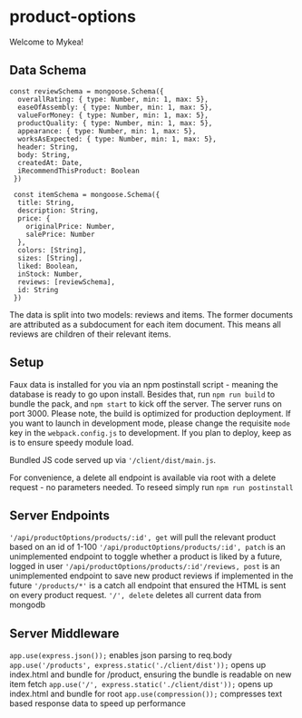 # product-options

Welcome to Mykea!

## Data Schema

```
const reviewSchema = mongoose.Schema({
  overallRating: { type: Number, min: 1, max: 5},
  easeOfAssembly: { type: Number, min: 1, max: 5},
  valueForMoney: { type: Number, min: 1, max: 5},
  productQuality: { type: Number, min: 1, max: 5},
  appearance: { type: Number, min: 1, max: 5},
  worksAsExpected: { type: Number, min: 1, max: 5},
  header: String,
  body: String,
  createdAt: Date,
  iRecommendThisProduct: Boolean
 })

 const itemSchema = mongoose.Schema({
  title: String,
  description: String,
  price: {
    originalPrice: Number,
    salePrice: Number
  },
  colors: [String],
  sizes: [String],
  liked: Boolean,
  inStock: Number,
  reviews: [reviewSchema],
  id: String
 })
 ```
 
 The data is split into two models: reviews and items. The former documents are attributed as a subdocument for each item document. This means all reviews are children of their relevant items. 
 
## Setup

Faux data is installed for you via an npm postinstall script - meaning the database is ready to go upon install. Besides that, run `npm run build` to bundle the pack, and `npm start` to kick off the server. The server runs on port 3000. Please note, the build is optimized for production deployment. If you want to launch in development mode, please change the requisite `mode` key in the `webpack.config.js` to development. If you plan to deploy, keep as is to ensure speedy module load.

Bundled JS code served up via `'/client/dist/main.js`.

For convenience, a delete all endpoint is available via root with a delete request - no parameters needed. To reseed simply run `npm run postinstall`

## Server Endpoints

`'/api/productOptions/products/:id', get` will pull the relevant product based on an id of 1-100
`'/api/productOptions/products/:id', patch` is an unimplemented endpoint to toggle whether a product is liked by a future, logged in user
`'/api/productOptions/products/:id'/reviews, post` is an unimplemented endpoint to save new product reviews if implemented in the future
`'/products/*'` is a catch all endpoint that ensured the HTML is sent on every product request. 
`'/', delete` deletes all current data from mongodb
 
 ## Server Middleware
`app.use(express.json());` enables json parsing to req.body
`app.use('/products', express.static('./client/dist'));` opens up index.html and bundle for /product, ensuring the bundle is readable on new item fetch
`app.use('/', express.static('./client/dist'));` opens up index.html and bundle for root
`app.use(compression());` compresses text based response data to speed up performance

